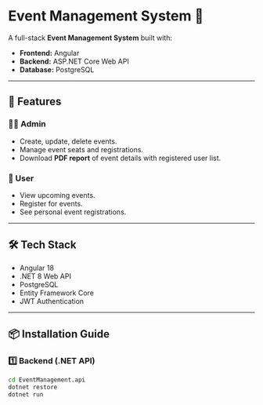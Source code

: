 # Event Management System 🎉

A full-stack **Event Management System** built with:
- **Frontend:** Angular
- **Backend:** ASP.NET Core Web API
- **Database:** PostgreSQL

---

## 🚀 Features

### 👨‍💼 Admin
- Create, update, delete events.
- Manage event seats and registrations.
- Download **PDF report** of event details with registered user list.

### 👤 User
- View upcoming events.
- Register for events.
- See personal event registrations.

---

## 🛠️ Tech Stack
- Angular 18
- .NET 8 Web API
- PostgreSQL
- Entity Framework Core
- JWT Authentication

---

## 📦 Installation Guide

### 1️⃣ Backend (.NET API)
```bash
cd EventManagement.api
dotnet restore
dotnet run
